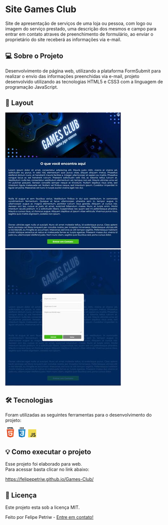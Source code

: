 # Site Games Club
Site de apresentação de serviços de uma loja ou pessoa, com logo ou imagem do serviço prestado, uma descrição dos mesmos e campo para entrar em contato atraves de preenchimento de formulário, ao enviar o proprietário do site receberá as informações via e-mail.

## 💻 Sobre o Projeto
Desenvolvimento de página web, utilizando a plataforma FormSubmit para realizar o envio das informações preenchidas via e-mail, projeto desenvolvido utilizando as tecnologias HTML5 e CSS3 com a linguagem de programação JavaScript.

## 🎨 Layout

![image](https://github.com/FelipePetriw/Games-Club/blob/main/Img/Apresenta%C3%A7%C3%A3o-01.JPG)
![image](https://github.com/FelipePetriw/Games-Club/blob/main/Img/Apresenta%C3%A7%C3%A3o-02.JPG)


## 🛠 Tecnologias

Foram utilizadas as seguintes ferramentas para o desenvolvimento do projeto:

<code><img height="32" src="https://raw.githubusercontent.com/github/explore/80688e429a7d4ef2fca1e82350fe8e3517d3494d/topics/html/html.png" alt="HTML5"/></code>
<code><img height="32" src="https://raw.githubusercontent.com/github/explore/80688e429a7d4ef2fca1e82350fe8e3517d3494d/topics/css/css.png" alt="CSS"/></code>
<code><img height="26" src="https://github.com/devicons/devicon/blob/master/icons/javascript/javascript-original.svg" alt="JavaScript"/></code>

## 💡 Como executar o projeto

Esse projeto foi elaborado para web. </br>
Para acessar basta clicar no link abaixo:

https://felipepetriw.github.io/Games-Club/

## 📝 Licença

Este projeto esta sob a licença MIT.

Feito por Felipe Petriw - [Entre em contato!](https://www.linkedin.com/in/felipepetriw/)
